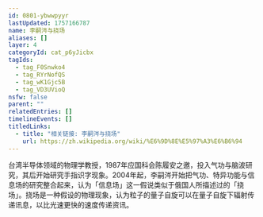 ```yaml
---
id: 0801-ybwwpyyr
lastUpdated: 1757166787
name: 李嗣涔与挠场
aliases: []
layer: 4
categoryId: cat_p6yJicbx
tagIds:
  - tag_F0Snwko4
  - tag_RYrNofQS
  - tag_wK1Gjc5B
  - tag_VD3UVioQ
nsfw: false
parent: ""
relatedEntries: []
timelineEvents: []
titledLinks:
  - title: "相关链接: 李嗣涔与挠场"
    url: https://zh.wikipedia.org/wiki/%E6%9D%8E%E5%97%A3%E6%B6%94
---
```


台湾半导体领域的物理学教授，1987年应国科会陈履安之邀，投入气功与脑波研究，其后开始研究手指识字现象。2004年起，李嗣涔开始把气功、特异功能与信息场的研究整合起来，认为「信息场」这一假说类似于俄国人所描述过的「挠场」。挠场是一种假设的物理现象，认为粒子的量子自旋可以在量子自旋下辐射传递讯息，以比光速更快的速度传递资讯。